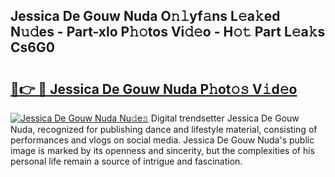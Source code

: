 ## Jessica De Gouw Nuda O𝚗𝚕yf𝚊ns L𝚎a𝚔ed N𝚞𝚍es - Part-xlo P𝚑𝚘tos Vi𝚍𝚎o - H𝚘𝚝 Part L𝚎a𝚔s Cs6G0

# <h2><a href="http://kf607m.oniu.top/?m=Jessica+De+Gouw+Nuda">🔗👉 🔴 Jessica De Gouw Nuda P𝚑ot𝚘𝚜 V𝚒d𝚎o</a></h2>

[![Jessica De Gouw Nuda Nu𝚍e𝚜](https://i.imgur.com/0qMVB7G.gif)](http://kf607m.oniu.top/?m=Jessica+De+Gouw+Nuda)
Digital trendsetter Jessica De Gouw Nuda, recognized for publishing dance and lifestyle material, consisting of performances and vlogs on social media. Jessica De Gouw Nuda's public image is marked by its openness and sincerity, but the complexities of his personal life remain a source of intrigue and fascination.  
